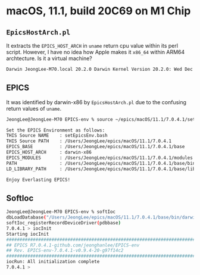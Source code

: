 # macOS, 11.1, build 20C69 on M1 Chip

## `EpicsHostArch.pl`

It extracts the `EPICS_HOST_ARCH` in `uname` return cpu value within its perl script. However, I have no idea how Apple makes it `x86_64` within ARM64 archtecture. Is it a virtual machine?


```bash
Darwin JeongLee-M70.local 20.2.0 Darwin Kernel Version 20.2.0: Wed Dec  2 20:40:21 PST 2020; root:xnu-7195.60.75~1/RELEASE_ARM64_T8101 x86_64
```

##  EPICS

It was identified by darwin-x86 by `EpicsHostArch.pl` due to the confusing return values of `uname`.

```bash
JeongLee@JeongLee-M70 EPICS-env % source ~/epics/macOS/11.1/7.0.4.1/setEpicsEnv.bash 

Set the EPICS Environment as follows:
THIS Source NAME    : setEpicsEnv.bash
THIS Source PATH    : /Users/JeongLee/epics/macOS/11.1/7.0.4.1
EPICS_BASE          : /Users/JeongLee/epics/macOS/11.1/7.0.4.1/base
EPICS_HOST_ARCH     : darwin-x86
EPICS_MODULES       : /Users/JeongLee/epics/macOS/11.1/7.0.4.1/modules
PATH                : /Users/JeongLee/epics/macOS/11.1/7.0.4.1/base/bin/darwin-x86:/opt/homebrew/bin:/opt/homebrew/sbin:/usr/local/bin:/usr/bin:/bin:/usr/sbin:/sbin:/Library/Apple/usr/bin:/opt/homebrew/bin:/opt/homebrew/sbin
LD_LIBRARY_PATH     : /Users/JeongLee/epics/macOS/11.1/7.0.4.1/base/lib/darwin-x86

Enjoy Everlasting EPICS!
```

## SoftIoc

```bash
JeongLee@JeongLee-M70 EPICS-env % softIoc 
dbLoadDatabase("/Users/JeongLee/epics/macOS/11.1/7.0.4.1/base/bin/darwin-x86/../../dbd/softIoc.dbd")
softIoc_registerRecordDeviceDriver(pdbbase)
7.0.4.1 > iocInit
Starting iocInit
############################################################################
## EPICS R7.0.4.1-github.com/jeonghanlee/EPICS-env
## Rev. EPICS-env-7.0.4.1-v0.9.4-20-g97f14c2
############################################################################
iocRun: All initialization complete
7.0.4.1 > 
```
